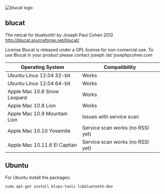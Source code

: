 
![blucat logo](http://blucat.sourceforge.net/blucat.png "bluecat logo")


## blucat

The netcat for bluetooth!
by Joseph Paul Cohen 2012 http://blucat.sourceforge.net/blucat/

License
Blucat is released under a GPL license for non-comercial use. To use Blucat in your product please contact joseph /at/ josephpcohen.com

| Operating System | Compatibility  |
|---|---|
| Ubuntu Linux 12.04 32-bit  | Works  |
| Ubuntu Linux 12.04 64-bit  |  Works |
| Apple Mac 10.6 Snow Leopard  |  Works |
| Apple Mac 10.8 Lion  | Works  |
| Apple Mac 10.9 Mountain Lion  | Issues with service scan  |
| Apple Mac 10.10 Yosemite  | Service scan works (no RSSI yet)  |
| Apple Mac 10.11.6 El Captian | Service scan works (no RSSI yet)  | 

## Ubuntu

For Ubuntu install the packages:

```bash
sudo apt-get install bluez-tools libbluetooth-dev
```

<!-- EOF -->
